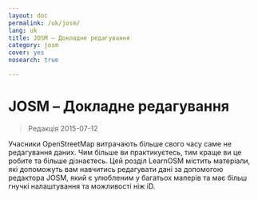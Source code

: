 ```yaml
---
layout: doc
permalink: /uk/josm/
lang: uk
title: JOSM – Докладне редагування
category: josm
cover: yes
nosearch: true

---
```


JOSM – Докладне редагування
================

> Редакція 2015-07-12  

Учасники OpenStreetMap витрачають більше свого часу саме не редагування даних.
Чим більше ви практикуєтесь, тим краще ви це робите та більше дізнаєтесь.
Цей розділ LearnOSM містить матеріали, які допоможуть вам навчитись редагувати дані за допомогою редактора JOSM, який є улюбленим у багатьох маперів та має більш гнучкі налаштування та можливості ніж iD.